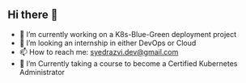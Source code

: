 ## Hi there 👋
- 🔭 I’m currently working on a K8s-Blue-Green deployment project
- 🤔 I’m looking an internship in either DevOps or Cloud
- 📫 How to reach me: syedrazvi.dev@gmail.com
- 🌱 I’m Currently taking a course to become a Certified Kubernetes Administrator
<!--
**Sunloid/Sunloid** is a ✨ _special_ ✨ repository because its `README.md` (this file) appears on your GitHub profile.

Here are some ideas to get you started:

- 🔭 I’m currently working on Blue-Green deployment 
- 🌱 I’m currently learning ...
- 👯 I’m looking to collaborate on ...
- 🤔 I’m looking for help with ...
- 💬 Ask me about ...
- 📫 How to reach me: ...
- 😄 Pronouns: ...
- ⚡ Fun fact: ...
-->

